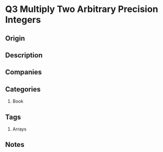 # Q3 Multiply Two Arbitrary Precision Integers

## Origin

## Description

## Companies

## Categories

1. Book

## Tags

1. Arrays

## Notes